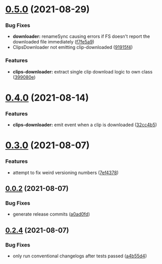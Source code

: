 # [0.5.0](https://github.com/HugoJF/twitch-tools/compare/v0.4.0...v0.5.0) (2021-08-29)


### Bug Fixes

* **downloader:** renameSync causing errors if FS doesn't report the downloaded file immediately ([f7fe5a9](https://github.com/HugoJF/twitch-tools/commit/f7fe5a9e85038a3f86ad5bdfc4c7e62ea5c32530))
* ClipsDownloader not emitting clip-downloaded ([91915f4](https://github.com/HugoJF/twitch-tools/commit/91915f421ebf654a794306fd09193ef071ae0ca0))


### Features

* **clips-downloader:** extract single clip download logic to own class ([399080e](https://github.com/HugoJF/twitch-tools/commit/399080e8c1caee9a52770a308cc0ef89580f8a1b))



# [0.4.0](https://github.com/HugoJF/twitch-tools/compare/v0.3.0...v0.4.0) (2021-08-14)


### Features

* **clips-downloader:** emit event when a clip is downloaded ([32cc4b5](https://github.com/HugoJF/twitch-tools/commit/32cc4b5da3ec559198543fa7f121c2c7aeb98e61))



# [0.3.0](https://github.com/HugoJF/twitch-tools/compare/v0.0.2...v0.3.0) (2021-08-07)


### Features

* attempt to fix weird versioning numbers ([7ef4378](https://github.com/HugoJF/twitch-tools/commit/7ef4378927888b78bce0fb3bf2ca5abd7d36acd3))



## [0.0.2](https://github.com/HugoJF/twitch-tools/compare/v0.2.4...v0.0.2) (2021-08-07)


### Bug Fixes

* generate release commits ([a0ad0fd](https://github.com/HugoJF/twitch-tools/commit/a0ad0fda64353de28b5d1cbc97fea5f400c2c99d))



## [0.2.4](https://github.com/HugoJF/twitch-tools/compare/v0.2.3...v0.2.4) (2021-08-07)


### Bug Fixes

* only run conventional changelogs after tests passed ([a4b55d4](https://github.com/HugoJF/twitch-tools/commit/a4b55d4b160d7096835a7ea7a3ab779acb30da45))



